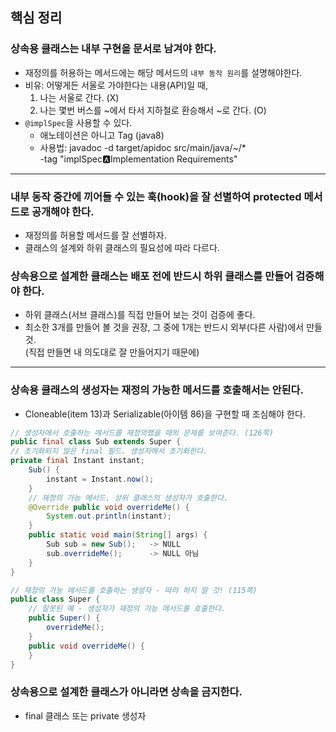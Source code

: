 ## 핵심 정리

### 상속용 클래스는 내부 구현을 문서로 남겨야 한다.
  * 재정의를 허용하는 메서드에는 해당 메서드의 `내부 동작 원리`를 설명해야한다.
  * 비유: 어떻게든 서울로 가야한다는 내용(API)일 때,
    1. 나는 서울로 간다. (X)
    2. 나는 몇번 버스를 ~에서 타서 지하철로 환승해서 ~로 간다. (O)
  * `@implSpec`을 사용할 수 있다.
    * 애노테이션은 아니고 Tag (java8)
    * 사용법: javadoc -d target/apidoc src/main/java/~/* <br>-tag "implSpec:a:Implementation Requirements"
    
---
### 내부 동작 중간에 끼어들 수 있는 훅(hook)을 잘 선별하여 protected 메서드로 공개해야 한다.
* 재정의를 허용할 메서드를 잘 선별하자. 
* 클래스의 설계와 하위 클래스의 필요성에 따라 다르다.
### 상속용으로 설계한 클래스는 배포 전에 반드시 하위 클래스를 만들어 검증해야 한다.
* 하위 클래스(서브 클래스)를 직접 만들어 보는 것이 검증에 좋다.
* 최소한 3개를 만들어 볼 것을 권장, 그 중에 1개는 반드시 외부(다른 사람)에서 만들 것.<br>(직접 만들면 내 의도대로 잘 만들어지기 때문에)
---

### 상속용 클래스의 생성자는 재정의 가능한 메서드를 호출해서는 안된다.
  * Cloneable(item 13)과 Serializable(아이템 86)을 구현할 때 조심해야 한다.
```JAVA
// 생성자에서 호출하는 메서드를 재정의했을 때의 문제를 보여준다. (126쪽)
public final class Sub extends Super {
// 초기화되지 않은 final 필드. 생성자에서 초기화한다.
private final Instant instant;
    Sub() {
        instant = Instant.now();
    }
    // 재정의 가능 메서드. 상위 클래스의 생성자가 호출한다.
    @Override public void overrideMe() {
        System.out.println(instant);
    }
    public static void main(String[] args) {
        Sub sub = new Sub();   -> NULL
        sub.overrideMe();      -> NULL 아님
    }
}
```
```JAVA
// 재정의 가능 메서드를 호출하는 생성자 - 따라 하지 말 것! (115쪽)
public class Super {
    // 잘못된 예 - 생성자가 재정의 가능 메서드를 호출한다.
    public Super() {
        overrideMe();
    }
    public void overrideMe() {
    }
}
```

### 상속용으로 설계한 클래스가 아니라면 상속을 금지한다.
  * final 클래스 또는 private 생성자